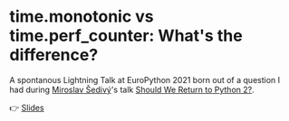 # time.monotonic vs time.perf_counter: What's the difference?

A spontanous Lightning Talk at EuroPython 2021 born out of a question I had during [Miroslav Šedivý](https://github.com/eumiro)'s talk [Should We Return to Python 2?](https://ep2021.europython.eu/talks/4Sw3dsp-should-we-return-to-python-2/).

👉 [Slides](https://foosel.github.io/ep2021lt)
